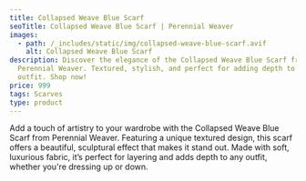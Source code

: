 ```yaml
---
title: Collapsed Weave Blue Scarf
seoTitle: Collapsed Weave Blue Scarf | Perennial Weaver
images:
  - path: /_includes/static/img/collapsed-weave-blue-scarf.avif
    alt: Collapsed Weave Blue Scarf
description: Discover the elegance of the Collapsed Weave Blue Scarf from
  Perennial Weaver. Textured, stylish, and perfect for adding depth to any
  outfit. Shop now!
price: 999
tags: Scarves
type: product
---
```

Add a touch of artistry to your wardrobe with the Collapsed Weave Blue Scarf from Perennial Weaver. Featuring a unique textured design, this scarf offers a beautiful, sculptural effect that makes it stand out. Made with soft, luxurious fabric, it’s perfect for layering and adds depth to any outfit, whether you're dressing up or down.
